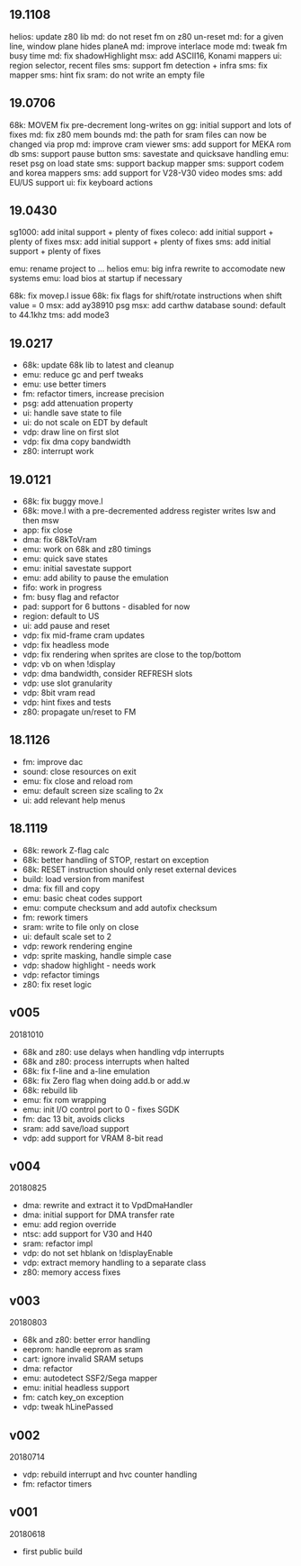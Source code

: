 ## 19.1108
helios: update z80 lib
md: do not reset fm on z80 un-reset
md: for a given line, window plane hides planeA
md: improve interlace mode
md: tweak fm busy time
md: fix shadowHighlight
msx: add ASCII16, Konami mappers
ui: region selector, recent files
sms: support fm detection + infra
sms: fix mapper
sms: hint fix
sram: do not write an empty file

## 19.0706
68k: MOVEM fix pre-decrement long-writes on
gg: initial support and lots of fixes
md: fix z80 mem bounds
md: the path for sram files can now be changed via prop
md: improve cram viewer
sms: add support for MEKA rom db
sms: support pause button
sms: savestate and quicksave handling
emu: reset psg on load state
sms: support backup mapper
sms: support codem and korea mappers
sms: add support for V28-V30 video modes
sms: add EU/US support
ui: fix keyboard actions

## 19.0430
sg1000: add inital support + plenty of fixes
coleco: add initial support + plenty of fixes
msx: add initial support + plenty of fixes
sms: add initial support + plenty of fixes

emu: rename project to ... helios
emu: big infra rewrite to accomodate new systems
emu: load bios at startup if necessary

68k: fix movep.l issue
68k: fix flags for shift/rotate instructions when shift value = 0
msx: add ay38910 psg
msx: add carthw database
sound: default to 44.1khz
tms: add mode3


## 19.0217
* 68k: update 68k lib to latest and cleanup
* emu: reduce gc and perf tweaks
* emu: use better timers
* fm: refactor timers, increase precision
* psg: add attenuation property
* ui: handle save state to file
* ui: do not scale on EDT by default
* vdp: draw line on first slot
* vdp: fix dma copy bandwidth
* z80: interrupt work

## 19.0121
* 68k: fix buggy move.l
* 68k: move.l with a pre-decremented address register writes lsw and then msw
* app: fix close
* dma: fix 68kToVram
* emu: work on 68k and z80 timings
* emu: quick save states
* emu: initial savestate support
* emu: add ability to pause the emulation
* fifo: work in progress
* fm: busy flag and refactor
* pad: support for 6 buttons - disabled for now
* region: default to US
* ui: add pause and reset
* vdp: fix mid-frame cram updates
* vdp: fix headless mode
* vdp: fix rendering when sprites are close to the top/bottom
* vdp: vb on when !display
* vdp: dma bandwidth, consider REFRESH slots
* vdp: use slot granularity
* vdp: 8bit vram read
* vdp: hint fixes and tests
* z80: propagate un/reset to FM

## 18.1126
* fm: improve dac
* sound: close resources on exit
* emu: fix close and reload rom
* emu: default screen size scaling to 2x
* ui: add relevant help menus

## 18.1119
* 68k: rework Z-flag calc
* 68k: better handling of STOP, restart on exception
* 68k: RESET instruction should only reset external devices
* build: load version from manifest
* dma: fix fill and copy
* emu: basic cheat codes support
* emu: compute checksum and add autofix checksum
* fm: rework timers
* sram: write to file only on close
* ui: default scale set to 2
* vdp: rework rendering engine
* vdp: sprite masking, handle simple case
* vdp: shadow highlight - needs work
* vdp: refactor timings
* z80: fix reset logic

## v005
20181010  
* 68k and z80: use delays when handling vdp interrupts  
* 68k and z80: process interrupts when halted  
* 68k: fix f-line and a-line emulation  
* 68k: fix Zero flag when doing add.b or add.w  
* 68k: rebuild lib  
* emu: fix rom wrapping  
* emu: init I/O control port to 0 - fixes SGDK  
* fm: dac 13 bit, avoids clicks  
* sram: add save/load support  
* vdp: add support for VRAM 8-bit read  

## v004  
20180825    
* dma: rewrite and extract it to VpdDmaHandler  
* dma: initial support for DMA transfer rate  
* emu: add region override  
* ntsc: add support for V30 and H40  
* sram: refactor impl  
* vdp: do not set hblank on !displayEnable  
* vdp: extract memory handling to a separate class  
* z80: memory access fixes  

## v003  
20180803  
* 68k and z80: better error handling  
* eeprom: handle eeprom as sram  
* cart: ignore invalid SRAM setups  
* dma: refactor  
* emu: autodetect SSF2/Sega mapper  
* emu: initial headless support  
* fm: catch key_on exception  
* vdp: tweak hLinePassed  

## v002  
20180714  
* vdp: rebuild interrupt and hvc counter handling  
* fm: refactor timers  

## v001  
20180618  
* first public build  
